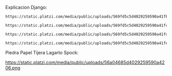 Explicacion Django:
  
    https://static.platzi.com/media/public/uploads/569fd5c5d4029259590a41fb.png

    https://static.platzi.com/media/public/uploads/569fd5c5d4029259590a41fc.png

	https://static.platzi.com/media/public/uploads/569fd5c5d4029259590a41fd.png

    https://static.platzi.com/media/public/uploads/569fd5c5d4029259590a41fe.png

Piedra Papel Tijera Lagarto Spock:
  
   https://static.platzi.com/media/public/uploads/56a04685d4029259590a4206.png
